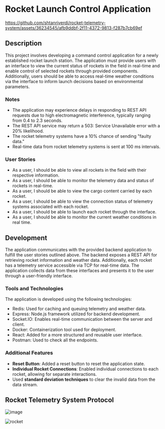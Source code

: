 # Rocket Launch Control Application

https://github.com/shtanriverdi/rocket-telemetry-system/assets/36234545/afb9ddbf-2f11-4372-9813-f287b7cb69ef

## Description
This project involves developing a command control application for a newly established rocket launch station. The application must provide users with an interface to view the current status of rockets in the field in real-time and enable control of selected rockets through provided components.
Additionally, users should be able to access real-time weather conditions via the interface to inform launch decisions based on environmental parameters.

<!---
## Running the Backend Application
To run the application, ensure that the latest version of Docker is installed on your system. Once Docker is confirmed to be running, execute the following command to run the application:
Alternatively, you can run the application using the provided compose file (`docker-compose.yaml`).

## Access
After running the application, you can access the REST API endpoints defined in the Postman collection at http://localhost:5000.
To authenticate requests to the REST API services, ensure that the required parameters are included in the request headers, as documented.
To access the telemetry systems of the rockets, utilize the `rocket` model's `telemetry` attributes `host` and `port`, available at http://localhost:5000/rockets. Connect to each rocket using a TCP client with the provided host and port values to receive real-time data following the protocol outlined in the documentation.
Import the provided Postman collection (`Launch Site.postman_collection.json`) and environment (`Launch Site - localhost.postman_environment.json`) to test the endpoints and explore the documentation.
--->

### Notes
- The application may experience delays in responding to REST API requests due to high electromagnetic interference, typically ranging from 0.4 to 2.3 seconds.
- The REST API service may return a 503: Service Unavailable error with a 20% likelihood.
- The rocket telemetry systems have a 10% chance of sending "faulty data."
- Real-time data from rocket telemetry systems is sent at 100 ms intervals.

### User Stories
- As a user, I should be able to view all rockets in the field with their respective information.
- As a user, I should be able to monitor the telemetry data and status of rockets in real-time.
- As a user, I should be able to view the cargo content carried by each rocket.
- As a user, I should be able to view the connection status of telemetry systems associated with each rocket.
- As a user, I should be able to launch each rocket through the interface.
- As a user, I should be able to monitor the current weather conditions in real time.

## Development
The application communicates with the provided backend application to fulfill the user stories outlined above. The backend exposes a REST API for retrieving rocket information and weather data. Additionally, each rocket has a telemetry service accessible via TCP for real-time data.
The application collects data from these interfaces and presents it to the user through a user-friendly interface.

### Tools and Technologies
The application is developed using the following technologies:
- Redis: Used for caching and queuing telemetry and weather data.
- Express: Node.js framework utilized for backend development.
- Socket.IO: Enables real-time communication between the server and client.
- Docker: Containerization tool used for deployment.
- React: Added for a more structured and reusable user interface.
- Postman: Used to check all the endpoints.

### Additional Features
- **Reset Button**: Added a reset button to reset the application state.
- **Individual Rocket Connections**: Enabled individual connections to each rocket, allowing for separate interactions.
- Used **standard deviation techniques** to clear the invalid data from the data stream.

<!---
## Documentation
- **README.md**: Contains instructions for running the backend application. Before starting development, it's recommended to test the application's functionality using Postman.
- **Launch Site.postman_collection.json**: Postman collection for accessing the REST API endpoints.
- **Rocket Telemetry System Communication Protocol Definition.pdf**: Documentation defining the protocol for communicating with rocket telemetry systems.

## Requirements
To run and test the application, you need:
- Docker: Required for running the backend application.
- Postman: Used for testing REST API endpoints and accessing documentation.

## Evaluation
The submitted source code will be evaluated based on the following criteria:
- Implementation of technical requirements.
- Code readability and organization.
- Reusability of components.
- Overall code structure.
- Unit testing.
- Performance considerations.
- Number of implemented user scenarios
-->

## Rocket Telemetry System Protocol
![image](https://github.com/shtanriverdi/rocket-telemetry-system/assets/36234545/5bfe4586-e37b-47e0-b3f0-d08adfdcfb7f)

![rocket](https://github.com/user-attachments/assets/765bbaec-7d7e-4321-b240-8d7ac16057ec)
